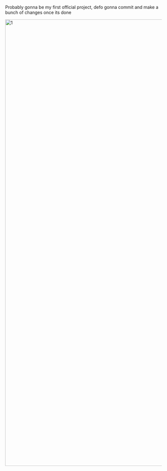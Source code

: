Probably gonna be my first official project, defo gonna commit and make a bunch of changes once its done


<img width="1438" alt="1" src="https://github.com/user-attachments/assets/12aab379-648d-4ac4-a4a8-f5c7ca6533fc" />
